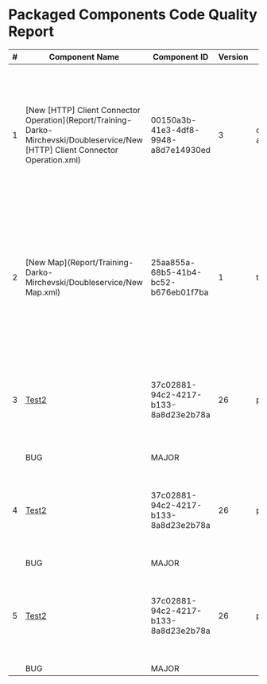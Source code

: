 # Packaged Components Code Quality Report
|#|Component Name|Component ID|Version|Type|Issue|Issue Type|Priority|
|---|---|---|---|---|---|---|---|
|1|[New [HTTP] Client Connector Operation](Report/Training-Darko-Mirchevski/Doubleservice/New [HTTP] Client Connector Operation.xml)|00150a3b-41e3-4df8-9948-a8d7e14930ed|3|connector-action|Component names must not start with "New " which is Boomi"s default. They should be named to have a accurate description.|CODE_SMELL|MINOR|
|2|[New Map](Report/Training-Darko-Mirchevski/Doubleservice/New Map.xml)|25aa855a-68b5-41b4-bc52-b676eb01f7ba|1|transform.map|Component names must not start with "New " which is Boomi"s default. They should be named to have a accurate description.|CODE_SMELL|MINOR|
|3|[Test2](Report/Training-Darko-Mirchevski/Doubleservice/Test2.xml)|37c02881-94c2-4217-b133-8a8d23e2b78a|26|process|Is the password hard coded? The connection property password must be marked as extensible.
            |BUG|MAJOR|
|4|[Test2](Report/Training-Darko-Mirchevski/Doubleservice/Test2.xml)|37c02881-94c2-4217-b133-8a8d23e2b78a|26|process|Is the URL hardcoded? URL property used in connection must be marked as extensible.
            |BUG|MAJOR|
|5|[Test2](Report/Training-Darko-Mirchevski/Doubleservice/Test2.xml)|37c02881-94c2-4217-b133-8a8d23e2b78a|26|process|Is user name hard coded? Connection setting username must be marked as extensible.
            |BUG|MAJOR|
